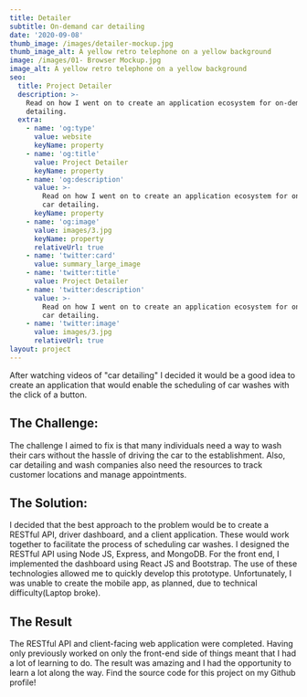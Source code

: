```yaml
---
title: Detailer
subtitle: On-demand car detailing
date: '2020-09-08'
thumb_image: /images/detailer-mockup.jpg
thumb_image_alt: A yellow retro telephone on a yellow background
image: /images/01- Browser Mockup.jpg
image_alt: A yellow retro telephone on a yellow background
seo:
  title: Project Detailer
  description: >-
    Read on how I went on to create an application ecosystem for on-demand car
    detailing.
  extra:
    - name: 'og:type'
      value: website
      keyName: property
    - name: 'og:title'
      value: Project Detailer
      keyName: property
    - name: 'og:description'
      value: >-
        Read on how I went on to create an application ecosystem for on-demand
        car detailing.
      keyName: property
    - name: 'og:image'
      value: images/3.jpg
      keyName: property
      relativeUrl: true
    - name: 'twitter:card'
      value: summary_large_image
    - name: 'twitter:title'
      value: Project Detailer
    - name: 'twitter:description'
      value: >-
        Read on how I went on to create an application ecosystem for on-demand
        car detailing.
    - name: 'twitter:image'
      value: images/3.jpg
      relativeUrl: true
layout: project
---
```

After watching videos of "car detailing" I decided it would be a good idea to create an application that would enable the scheduling of car washes with the click of a button.

## The Challenge:

The challenge I aimed to fix is that many individuals need a way to wash their cars without the hassle of driving the car to the establishment. Also, car detailing and wash companies also need the resources to track customer locations and manage appointments.

## The Solution:

I decided that the best approach to the problem would be to create a RESTful API, driver dashboard, and a client application. These would work together to facilitate the process of scheduling car washes. I designed the RESTful API using Node JS, Express, and MongoDB. For the front end, I implemented the dashboard using React JS and Bootstrap. The use of these technologies allowed me to quickly develop this prototype. Unfortunately, I was unable to create the mobile app, as planned, due to technical difficulty(Laptop broke). 


## The Result

The RESTful API and client-facing web application were completed. Having only previously worked on only the front-end side of things meant that I had a lot of learning to do. The result was amazing and I had the opportunity to learn a lot along the way. Find the source code for this project on my Github profile!




